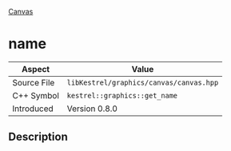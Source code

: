 [Canvas](index)
# name
| Aspect | Value |
| --- | --- |
| Source File | `libKestrel/graphics/canvas/canvas.hpp` |
| C++ Symbol | `kestrel::graphics::get_name` |
| Introduced | Version 0.8.0 |
## Description

